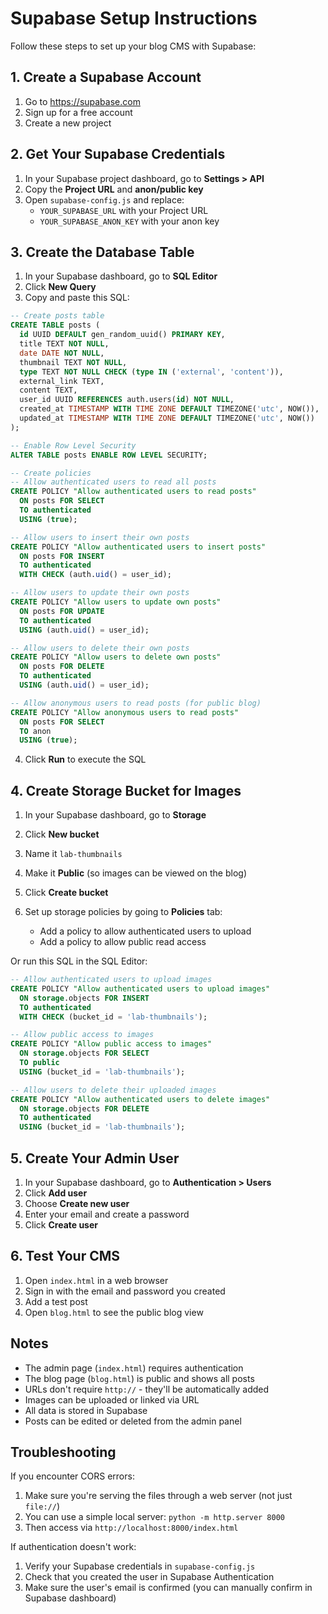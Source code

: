 # Supabase Setup Instructions

Follow these steps to set up your blog CMS with Supabase:

## 1. Create a Supabase Account

1. Go to https://supabase.com
2. Sign up for a free account
3. Create a new project

## 2. Get Your Supabase Credentials

1. In your Supabase project dashboard, go to **Settings > API**
2. Copy the **Project URL** and **anon/public key**
3. Open `supabase-config.js` and replace:
   - `YOUR_SUPABASE_URL` with your Project URL
   - `YOUR_SUPABASE_ANON_KEY` with your anon key

## 3. Create the Database Table

1. In your Supabase dashboard, go to **SQL Editor**
2. Click **New Query**
3. Copy and paste this SQL:

```sql
-- Create posts table
CREATE TABLE posts (
  id UUID DEFAULT gen_random_uuid() PRIMARY KEY,
  title TEXT NOT NULL,
  date DATE NOT NULL,
  thumbnail TEXT NOT NULL,
  type TEXT NOT NULL CHECK (type IN ('external', 'content')),
  external_link TEXT,
  content TEXT,
  user_id UUID REFERENCES auth.users(id) NOT NULL,
  created_at TIMESTAMP WITH TIME ZONE DEFAULT TIMEZONE('utc', NOW()),
  updated_at TIMESTAMP WITH TIME ZONE DEFAULT TIMEZONE('utc', NOW())
);

-- Enable Row Level Security
ALTER TABLE posts ENABLE ROW LEVEL SECURITY;

-- Create policies
-- Allow authenticated users to read all posts
CREATE POLICY "Allow authenticated users to read posts"
  ON posts FOR SELECT
  TO authenticated
  USING (true);

-- Allow users to insert their own posts
CREATE POLICY "Allow authenticated users to insert posts"
  ON posts FOR INSERT
  TO authenticated
  WITH CHECK (auth.uid() = user_id);

-- Allow users to update their own posts
CREATE POLICY "Allow users to update own posts"
  ON posts FOR UPDATE
  TO authenticated
  USING (auth.uid() = user_id);

-- Allow users to delete their own posts
CREATE POLICY "Allow users to delete own posts"
  ON posts FOR DELETE
  TO authenticated
  USING (auth.uid() = user_id);

-- Allow anonymous users to read posts (for public blog)
CREATE POLICY "Allow anonymous users to read posts"
  ON posts FOR SELECT
  TO anon
  USING (true);
```

4. Click **Run** to execute the SQL

## 4. Create Storage Bucket for Images

1. In your Supabase dashboard, go to **Storage**
2. Click **New bucket**
3. Name it `lab-thumbnails`
4. Make it **Public** (so images can be viewed on the blog)
5. Click **Create bucket**

6. Set up storage policies by going to **Policies** tab:
   - Add a policy to allow authenticated users to upload
   - Add a policy to allow public read access

Or run this SQL in the SQL Editor:

```sql
-- Allow authenticated users to upload images
CREATE POLICY "Allow authenticated users to upload images"
  ON storage.objects FOR INSERT
  TO authenticated
  WITH CHECK (bucket_id = 'lab-thumbnails');

-- Allow public access to images
CREATE POLICY "Allow public access to images"
  ON storage.objects FOR SELECT
  TO public
  USING (bucket_id = 'lab-thumbnails');

-- Allow users to delete their uploaded images
CREATE POLICY "Allow authenticated users to delete images"
  ON storage.objects FOR DELETE
  TO authenticated
  USING (bucket_id = 'lab-thumbnails');
```

## 5. Create Your Admin User

1. In your Supabase dashboard, go to **Authentication > Users**
2. Click **Add user**
3. Choose **Create new user**
4. Enter your email and create a password
5. Click **Create user**

## 6. Test Your CMS

1. Open `index.html` in a web browser
2. Sign in with the email and password you created
3. Add a test post
4. Open `blog.html` to see the public blog view

## Notes

- The admin page (`index.html`) requires authentication
- The blog page (`blog.html`) is public and shows all posts
- URLs don't require `http://` - they'll be automatically added
- Images can be uploaded or linked via URL
- All data is stored in Supabase
- Posts can be edited or deleted from the admin panel

## Troubleshooting

If you encounter CORS errors:
1. Make sure you're serving the files through a web server (not just `file://`)
2. You can use a simple local server: `python -m http.server 8000`
3. Then access via `http://localhost:8000/index.html`

If authentication doesn't work:
1. Verify your Supabase credentials in `supabase-config.js`
2. Check that you created the user in Supabase Authentication
3. Make sure the user's email is confirmed (you can manually confirm in Supabase dashboard)
